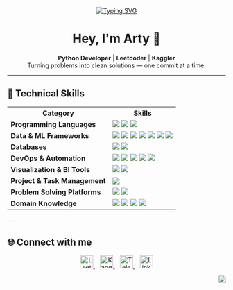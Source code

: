 <p align="center">
  <a href="https://git.io/typing-svg">
    <img src="https://readme-typing-svg.demolab.com?font=Fira+Code&size=28&duration=3000&pause=1000&color=771FF7&width=435&lines=WELCOME+TO+MY+PROFILE!" alt="Typing SVG" />
  </a>
</p>

<h1 align="center">Hey, I'm Arty 👋</h1>

<p align="center">
  <strong>Python Developer</strong> | <strong>Leetcoder</strong> | <strong>Kaggler</strong><br/>
  Turning problems into clean solutions — one commit at a time.
</p>

---

## 🧠 Technical Skills

<table> <tr> <th>Category</th> <th>Skills</th> </tr> <tr> <td><strong>Programming Languages</strong></td> <td> <img src="https://img.shields.io/badge/Python-3776AB?style=flat&logo=python&logoColor=white"/> <img src="https://img.shields.io/badge/C-00599C?style=flat&logo=c&logoColor=white"/> <img src="https://img.shields.io/badge/Bash-4EAA25?style=flat&logo=gnubash&logoColor=white"/> </td> </tr> <tr> <td><strong>Data & ML Frameworks</strong></td> <td> <img src="https://img.shields.io/badge/Pandas-150458?style=flat&logo=pandas&logoColor=white"/> <img src="https://img.shields.io/badge/NumPy-013243?style=flat&logo=numpy&logoColor=white"/> <img src="https://img.shields.io/badge/Scikit--Learn-F7931E?style=flat&logo=scikitlearn&logoColor=white"/> <img src="https://img.shields.io/badge/PyTorch-EE4C2C?style=flat&logo=pytorch&logoColor=white"/> <img src="https://img.shields.io/badge/TensorFlow-FF6F00?style=flat&logo=tensorflow&logoColor=white"/> <img src="https://img.shields.io/badge/Jupyter-F37626?style=flat&logo=jupyter&logoColor=white"/> <img src="https://img.shields.io/badge/Google_Colab-F9AB00?style=flat&logo=googlecolab&logoColor=black"/> </td> </tr> <tr> <td><strong>Databases</strong></td> <td> <img src="https://img.shields.io/badge/PostgreSQL-4169E1?style=flat&logo=postgresql&logoColor=white"/> <img src="https://img.shields.io/badge/ClickHouse-FFCC00?style=flat&logo=clickhouse&logoColor=black"/> </td> </tr> <tr> <td><strong>DevOps & Automation</strong></td> <td> <img src="https://img.shields.io/badge/Git-F05032?style=flat&logo=git&logoColor=white"/> <img src="https://img.shields.io/badge/Jenkins-D24939?style=flat&logo=jenkins&logoColor=white"/> <img src="https://img.shields.io/badge/Docker-2496ED?style=flat&logo=docker&logoColor=white"/> <img src="https://img.shields.io/badge/Linux-FCC624?style=flat&logo=linux&logoColor=black"/> <img src="https://img.shields.io/badge/CLI-555555?style=flat"/> </td> </tr> <tr> <td><strong>Visualization & BI Tools</strong></td> <td> <img src="https://img.shields.io/badge/Tableau-E97627?style=flat&logo=tableau&logoColor=white"/> <img src="https://img.shields.io/badge/SPSS-blue?style=flat"/> </td> </tr> <tr> <td><strong>Project & Task Management</strong></td> <td> <img src="https://img.shields.io/badge/Jira-0052CC?style=flat&logo=jira&logoColor=white"/> </td> </tr> <tr> <td><strong>Problem Solving Platforms</strong></td> <td> <img src="https://img.shields.io/badge/LeetCode-FFA116?style=flat&logo=leetcode&logoColor=black"/> <img src="https://img.shields.io/badge/Kaggle-20BEFF?style=flat&logo=kaggle&logoColor=white"/> </td> </tr> <tr> <td><strong>Domain Knowledge</strong></td> <td> <img src="https://img.shields.io/badge/Machine%20Learning-lightgrey?style=flat"/> <img src="https://img.shields.io/badge/Data%20Science-lightgrey?style=flat"/> <img src="https://img.shields.io/badge/Software%20Development-lightgrey?style=flat"/> <img src="https://img.shields.io/badge/Computer%20Security-lightgrey?style=flat"/> </td> </tr> </table>
---

## 🌐 Connect with me

<p align="center"> <a href="https://leetcode.com/u/damiarty/" target="_blank"> <img src="https://cdn.jsdelivr.net/gh/simple-icons/simple-icons/icons/leetcode.svg" width="30" alt="LeetCode"/> </a> &nbsp;&nbsp; <a href="https://www.kaggle.com/damiarty" target="_blank"> <img src="https://cdn.jsdelivr.net/gh/simple-icons/simple-icons/icons/kaggle.svg" width="30" alt="Kaggle"/> </a> &nbsp;&nbsp; <a href="https://t.me/damiarty" target="_blank"> <img src="https://cdn.jsdelivr.net/gh/simple-icons/simple-icons/icons/telegram.svg" width="30" alt="Telegram"/> </a> &nbsp;&nbsp; <a href="https://www.linkedin.com/in/artemvoronkov/" target="_blank"> <img src="https://cdn.jsdelivr.net/gh/simple-icons/simple-icons/icons/linkedin.svg" width="30" alt="LinkedIn"/> </a> </p>

<p align="right">
 <img src="https://komarev.com/ghpvc/?username=artyv&style=flat-square&label=👁️+Visitors&color=0e75b6"/>
</p>



